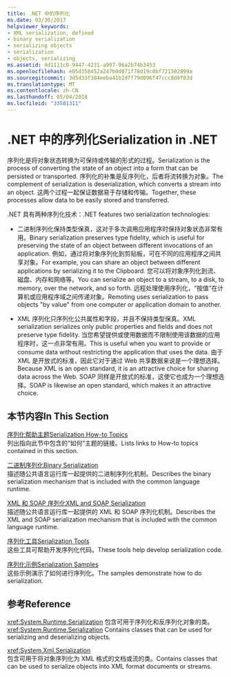 ```yaml
---
title: .NET 中的序列化
ms.date: 03/30/2017
helpviewer_keywords:
- XML serialization, defined
- binary serialization
- serializing objects
- serialization
- objects, serializing
ms.assetid: 4d1111c0-9447-4231-a997-96a2b74b3453
ms.openlocfilehash: e05d358452a247b0d071f78d19c0bf721502899a
ms.sourcegitcommit: 3d5d33f384eeba41b2dff79d096f47ccc8d8f03d
ms.translationtype: MT
ms.contentlocale: zh-CN
ms.lasthandoff: 05/04/2018
ms.locfileid: "33581311"
---
```

# <a name="serialization-in-net"></a><span data-ttu-id="1d152-102">.NET 中的序列化</span><span class="sxs-lookup"><span data-stu-id="1d152-102">Serialization in .NET</span></span>
<span data-ttu-id="1d152-103">序列化是将对象状态转换为可保持或传输的形式的过程。</span><span class="sxs-lookup"><span data-stu-id="1d152-103">Serialization is the process of converting the state of an object into a form that can be persisted or transported.</span></span> <span data-ttu-id="1d152-104">序列化的补集是反序列化，后者将流转换为对象。</span><span class="sxs-lookup"><span data-stu-id="1d152-104">The complement of serialization is deserialization, which converts a stream into an object.</span></span> <span data-ttu-id="1d152-105">这两个过程一起保证数据易于存储和传输。</span><span class="sxs-lookup"><span data-stu-id="1d152-105">Together, these processes allow data to be easily stored and transferred.</span></span>  
  
<span data-ttu-id="1d152-106">.NET 具有两种序列化技术：</span><span class="sxs-lookup"><span data-stu-id="1d152-106">.NET features two serialization technologies:</span></span>  
  
-   <span data-ttu-id="1d152-107">二进制序列化保持类型保真，这对于多次调用应用程序时保持对象状态非常有用。</span><span class="sxs-lookup"><span data-stu-id="1d152-107">Binary serialization preserves type fidelity, which is useful for preserving the state of an object between different invocations of an application.</span></span> <span data-ttu-id="1d152-108">例如，通过将对象序列化到剪贴板，可在不同的应用程序之间共享对象。</span><span class="sxs-lookup"><span data-stu-id="1d152-108">For example, you can share an object between different applications by serializing it to the Clipboard.</span></span> <span data-ttu-id="1d152-109">您可以将对象序列化到流、磁盘、内存和网络等。</span><span class="sxs-lookup"><span data-stu-id="1d152-109">You can serialize an object to a stream, to a disk, to memory, over the network, and so forth.</span></span> <span data-ttu-id="1d152-110">远程处理使用序列化，“按值”在计算机或应用程序域之间传递对象。</span><span class="sxs-lookup"><span data-stu-id="1d152-110">Remoting uses serialization to pass objects "by value" from one computer or application domain to another.</span></span>  
  
-   <span data-ttu-id="1d152-111">XML 序列化只序列化公共属性和字段，并且不保持类型保真。</span><span class="sxs-lookup"><span data-stu-id="1d152-111">XML serialization serializes only public properties and fields and does not preserve type fidelity.</span></span> <span data-ttu-id="1d152-112">当您希望提供或使用数据而不限制使用该数据的应用程序时，这一点非常有用。</span><span class="sxs-lookup"><span data-stu-id="1d152-112">This is useful when you want to provide or consume data without restricting the application that uses the data.</span></span> <span data-ttu-id="1d152-113">由于 XML 是开放式的标准，因此它对于通过 Web 共享数据来说是一个理想选择。</span><span class="sxs-lookup"><span data-stu-id="1d152-113">Because XML is an open standard, it is an attractive choice for sharing data across the Web.</span></span> <span data-ttu-id="1d152-114">SOAP 同样是开放式的标准，这使它也成为一个理想选择。</span><span class="sxs-lookup"><span data-stu-id="1d152-114">SOAP is likewise an open standard, which makes it an attractive choice.</span></span>  
  
## <a name="in-this-section"></a><span data-ttu-id="1d152-115">本节内容</span><span class="sxs-lookup"><span data-stu-id="1d152-115">In This Section</span></span>  
[<span data-ttu-id="1d152-116">序列化帮助主题</span><span class="sxs-lookup"><span data-stu-id="1d152-116">Serialization How-to Topics</span></span>](../../../docs/standard/serialization/serialization-how-to-topics.md)  
<span data-ttu-id="1d152-117">列出指向此节中包含的“如何”主题的链接。</span><span class="sxs-lookup"><span data-stu-id="1d152-117">Lists links to How-to topics contained in this section.</span></span>
  
[<span data-ttu-id="1d152-118">二进制序列化</span><span class="sxs-lookup"><span data-stu-id="1d152-118">Binary Serialization</span></span>](../../../docs/standard/serialization/binary-serialization.md)  
<span data-ttu-id="1d152-119">描述随公共语言运行库一起提供的二进制序列化机制。</span><span class="sxs-lookup"><span data-stu-id="1d152-119">Describes the binary serialization mechanism that is included with the common language runtime.</span></span>

[<span data-ttu-id="1d152-120">XML 和 SOAP 序列化</span><span class="sxs-lookup"><span data-stu-id="1d152-120">XML and SOAP Serialization</span></span>](../../../docs/standard/serialization/xml-and-soap-serialization.md)  
<span data-ttu-id="1d152-121">描述随公共语言运行库一起提供的 XML 和 SOAP 序列化机制。</span><span class="sxs-lookup"><span data-stu-id="1d152-121">Describes the XML and SOAP serialization mechanism that is included with the common language runtime.</span></span>

[<span data-ttu-id="1d152-122">序列化工具</span><span class="sxs-lookup"><span data-stu-id="1d152-122">Serialization Tools</span></span>](../../../docs/standard/serialization/serialization-tools.md)  
<span data-ttu-id="1d152-123">这些工具可帮助开发序列化代码。</span><span class="sxs-lookup"><span data-stu-id="1d152-123">These tools help develop serialization code.</span></span>

[<span data-ttu-id="1d152-124">序列化示例</span><span class="sxs-lookup"><span data-stu-id="1d152-124">Serialization Samples</span></span>](../../../docs/standard/serialization/serialization-samples.md)  
<span data-ttu-id="1d152-125">这些示例演示了如何进行序列化。</span><span class="sxs-lookup"><span data-stu-id="1d152-125">The samples demonstrate how to do serialization.</span></span>

## <a name="reference"></a><span data-ttu-id="1d152-126">参考</span><span class="sxs-lookup"><span data-stu-id="1d152-126">Reference</span></span>
<span data-ttu-id="1d152-127"><xref:System.Runtime.Serialization> 包含可用于序列化和反序列化对象的类。</span><span class="sxs-lookup"><span data-stu-id="1d152-127"><xref:System.Runtime.Serialization> Contains classes that can be used for serializing and deserializing objects.</span></span>
  
<xref:System.Xml.Serialization>  
<span data-ttu-id="1d152-128">包含可用于将对象序列化为 XML 格式的文档或流的类。</span><span class="sxs-lookup"><span data-stu-id="1d152-128">Contains classes that can be used to serialize objects into XML format documents or streams.</span></span>